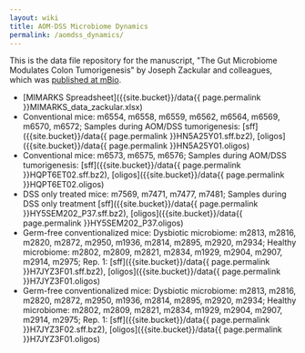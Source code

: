 ```yaml
---
layout: wiki
title: AOM-DSS Microbiome Dynamics
permalink: /aomdss_dynamics/
---
```

This is the data file repository for the manuscript, "The Gut Microbiome Modulates Colon Tumorigenesis" by Joseph Zackular and colleagues, which was [published at mBio](https://mbio.asm.org/content/4/6/e00692-13).

* [MIMARKS Spreadsheet]({{site.bucket}}/data{{ page.permalink }}MIMARKS_data_zackular.xlsx)
* Conventional mice: m6554, m6558, m6559, m6562, m6564, m6569, m6570, m6572; Samples during AOM/DSS tumorigenesis: [sff]({{site.bucket}}/data{{ page.permalink }}HN5A25Y01.sff.bz2), [oligos]({{site.bucket}}/data{{ page.permalink }}HN5A25Y01.oligos)
* Conventional mice: m6573, m6575, m6576; Samples during AOM/DSS tumorigenesis: [sff]({{site.bucket}}/data{{ page.permalink }}HQPT6ET02.sff.bz2), [oligos]({{site.bucket}}/data{{ page.permalink }}HQPT6ET02.oligos)
* DSS only treated mice: m7569, m7471, m7477, m7481; Samples during DSS only treatment [sff]({{site.bucket}}/data{{ page.permalink }}HY5SEM202_P37.sff.bz2), [oligos]({{site.bucket}}/data{{ page.permalink }}HY5SEM202_P37.oligos)
* Germ-free conventionalized mice: Dysbiotic microbiome: m2813, m2816, m2820, m2872, m2950, m1936, m2814, m2895, m2920, m2934; Healthy microbiome: m2802, m2809, m2821, m2834, m1929, m2904, m2907, m2914, m2975; Rep. 1: [sff]({{site.bucket}}/data{{ page.permalink }}H7JYZ3F01.sff.bz2), [oligos]({{site.bucket}}/data{{ page.permalink }}H7JYZ3F01.oligos)
* Germ-free conventionalized mice: Dysbiotic microbiome: m2813, m2816, m2820, m2872, m2950, m1936, m2814, m2895, m2920, m2934; Healthy microbiome: m2802, m2809, m2821, m2834, m1929, m2904, m2907, m2914, m2975; Rep. 1: [sff]({{site.bucket}}/data{{ page.permalink }}H7JYZ3F02.sff.bz2), [oligos]({{site.bucket}}/data{{ page.permalink }}H7JYZ3F01.oligos)
